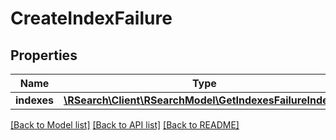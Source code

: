 # CreateIndexFailure

## Properties
Name | Type | Description | Notes
------------ | ------------- | ------------- | -------------
**indexes** | [**\RSearch\Client\RSearchModel\GetIndexesFailureIndexes**](GetIndexesFailureIndexes.md) |  | [optional] 

[[Back to Model list]](../README.md#documentation-for-models) [[Back to API list]](../README.md#documentation-for-api-endpoints) [[Back to README]](../README.md)



